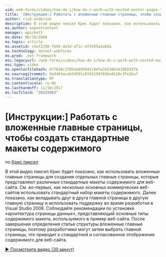 ```yaml
---
uid: web-forms/videos/how-do-i/how-do-i-work-with-nested-master-pages-to-create-standard-content-layouts
title: '[Инструкции:] Работать с вложенные главные страницы, чтобы создать стандартные макеты содержимого | Документы Microsoft'
author: rick-anderson
description: В этой видео пиксел Крис будет показано, как использовать вложенные главные страницы для создания отдельных главные страницы, представляющие различные стандартные макеты содержимого w...
ms.author: aspnetcontent
manager: wpickett
ms.date: 06/19/2008
ms.topic: article
ms.assetid: c9af2298-7b95-4a5d-af1c-4f3589a2a8da
ms.technology: dotnet-webforms
ms.prod: .net-framework
msc.legacyurl: /web-forms/videos/how-do-i/how-do-i-work-with-nested-master-pages-to-create-standard-content-layouts
msc.type: video
ms.openlocfilehash: 677838c370b3a695041c94fe2e530b5418b035fb
ms.sourcegitcommit: 9a9483aceb34591c97451997036a9120c3fe2baf
ms.translationtype: MT
ms.contentlocale: ru-RU
ms.lasthandoff: 11/10/2017
ms.locfileid: "26525963"
---
```

<a name="how-do-i-work-with-nested-master-pages-to-create-standard-content-layouts"></a>[Инструкции:] Работать с вложенные главные страницы, чтобы создать стандартные макеты содержимого
====================
по [Крис пиксел](https://twitter.com/chrispels)

В этой видео пиксел Крис будет показано, как использовать вложенные главные страницы для создания отдельных главные страницы, которые представляют различные стандартные макеты содержимого для веб-сайта. См. во-первых, как несколько основных коммерческих веб-сайтов использовать стандартный набор макеты содержимого. Далее показано, как вкладывать друг в друга главной страницы в другую главную страницу и использовать поддержку во время разработки в Visual Studio 2008. Соблюдайте рекомендации по установке «архитектура страницы данных», представляющий основные типы содержимого макета, используемого в пример веб-сайта. После завершения определения статье структуры вложенные главные страницы, поэтому разработчики могут затем выбрать главной страницы, что приводит к стандартной и согласованное отображение содержимого для веб-сайта.

[&#9654; Посмотрите видео (30 минут)](https://channel9.msdn.com/Blogs/ASP-NET-Site-Videos/how-do-i-work-with-nested-master-pages-to-create-standard-content-layouts)
